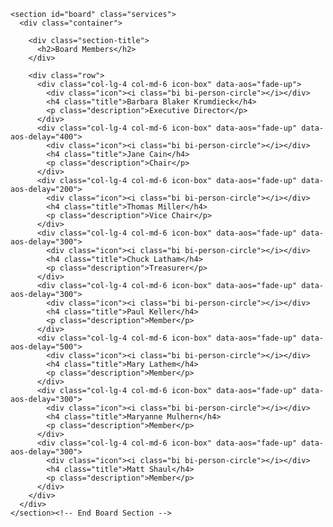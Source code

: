 
    <section id="board" class="services">
      <div class="container">

        <div class="section-title">
          <h2>Board Members</h2>
        </div>

        <div class="row">
          <div class="col-lg-4 col-md-6 icon-box" data-aos="fade-up">
            <div class="icon"><i class="bi bi-person-circle"></i></div>
            <h4 class="title">Barbara Blaker Krumdieck</h4>
            <p class="description">Executive Director</p>
          </div>
          <div class="col-lg-4 col-md-6 icon-box" data-aos="fade-up" data-aos-delay="400">
            <div class="icon"><i class="bi bi-person-circle"></i></div>
            <h4 class="title">Jane Cain</h4>
            <p class="description">Chair</p>
          </div>
          <div class="col-lg-4 col-md-6 icon-box" data-aos="fade-up" data-aos-delay="200">
            <div class="icon"><i class="bi bi-person-circle"></i></div>
            <h4 class="title">Thomas Miller</h4>
            <p class="description">Vice Chair</p>
          </div>
          <div class="col-lg-4 col-md-6 icon-box" data-aos="fade-up" data-aos-delay="300">
            <div class="icon"><i class="bi bi-person-circle"></i></div>
            <h4 class="title">Chuck Latham</h4>
            <p class="description">Treasurer</p>
          </div>
          <div class="col-lg-4 col-md-6 icon-box" data-aos="fade-up" data-aos-delay="300">
            <div class="icon"><i class="bi bi-person-circle"></i></div>
            <h4 class="title">Paul Keller</h4>
            <p class="description">Member</p>
          </div>
          <div class="col-lg-4 col-md-6 icon-box" data-aos="fade-up" data-aos-delay="500">
            <div class="icon"><i class="bi bi-person-circle"></i></div>
            <h4 class="title">Mary Lathem</h4>
            <p class="description">Member</p>
          </div>
          <div class="col-lg-4 col-md-6 icon-box" data-aos="fade-up" data-aos-delay="300">
            <div class="icon"><i class="bi bi-person-circle"></i></div>
            <h4 class="title">Maryanne Mulhern</h4>
            <p class="description">Member</p>
          </div>
          <div class="col-lg-4 col-md-6 icon-box" data-aos="fade-up" data-aos-delay="300">
            <div class="icon"><i class="bi bi-person-circle"></i></div>
            <h4 class="title">Matt Shaul</h4>
            <p class="description">Member</p>
          </div>
        </div>
      </div>
    </section><!-- End Board Section -->

